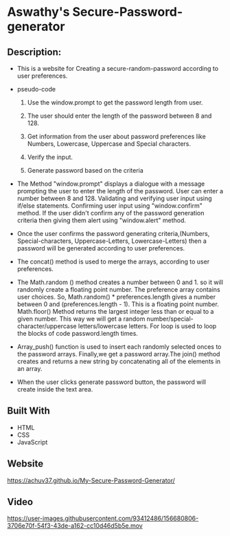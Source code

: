# Aswathy's Secure-Password-generator
## Description:
* This is a website for Creating a secure-random-password according to user preferences.
* pseudo-code
   1. Use the window.prompt to get the password length from user.

   2. The user should enter the length of the password between 8 and 128.

   3. Get information from the user about password preferences like Numbers,
    Lowercase, Uppercase and Special characters.
   4. Verify the input.

   5. Generate password based on the criteria

* The Method "window.prompt" displays a dialogue with a message prompting the user to enter the length of the password. User can enter a number between 8 and 128. Validating and verifying user input using if/else statements. Confirming user input using "window.confirm" method. If the user didn't confirm any of the password generation criteria then giving them alert using "window.alert" method.
* Once the user confirms the password generating criteria,(Numbers, Special-characters, Uppercase-Letters, Lowercase-Letters) then a password will be generated according to user preferences.
* The concat() method is used to merge the arrays, according to user preferences.
* The Math.random () method creates a number between 0 and 1. so it will randomly create a floating point number. The preference array contains user choices. So, Math.random() * preferences.length gives a number between 0 and (preferences.length - 1). This is a floating point number. Math.floor() Method returns the largest integer less than or equal to a given number. This way we will get a random number/special-character/uppercase letters/lowercase letters.
For loop is used to loop the blocks of code password.length times.
* Array_push() function is used to insert each randomly selected onces to the password arrays. Finally,we get a password array.The join() method creates and returns a new string by concatenating all of the elements in an array.
* When the user clicks generate password button, the password will create inside the text area.
 ## Built With
* HTML
* CSS
* JavaScript
## Website
 https://achuv37.github.io/My-Secure-Password-Generator/
 
## Video 

https://user-images.githubusercontent.com/93412486/156680806-3706e70f-54f3-43de-a162-cc10d46d5b5e.mov

